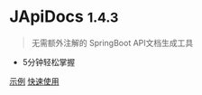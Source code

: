 # JApiDocs <small>1.4.3</small>

> 无需额外注解的 SpringBoot API文档生成工具

- 5分钟轻松掌握

[示例](https://japidocs.agilestudio.cn/demo-zh/V2.0/index.html)
[快速使用](zh-cn/?id=入门)